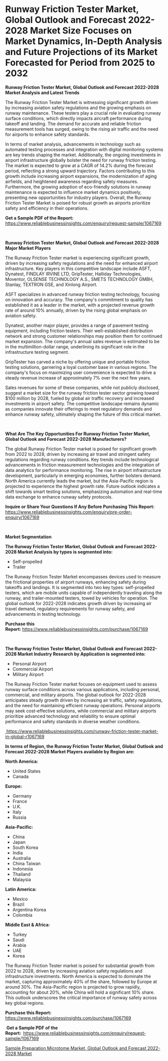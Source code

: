 <p><h1>Runway Friction Tester Market, Global Outlook and Forecast 2022-2028 Market Size Focuses on Market Dynamics, In-Depth Analysis and Future Projections of its Market Forecasted for Period from 2025 to 2032</h1></p><p><strong>Runway Friction Tester Market, Global Outlook and Forecast 2022-2028 Market Analysis and Latest Trends</strong></p>
<p><p>The Runway Friction Tester Market is witnessing significant growth driven by increasing aviation safety regulations and the growing emphasis on runway maintenance. These testers play a crucial role in evaluating runway surface conditions, which directly impacts aircraft performance during takeoff and landing. The demand for accurate and reliable friction measurement tools has surged, owing to the rising air traffic and the need for airports to enhance safety standards.</p><p>In terms of market analysis, advancements in technology such as automated testing processes and integration with digital monitoring systems are key trends shaping the market. Additionally, the ongoing investments in airport infrastructure globally bolster the need for runway friction testing. The market is expected to grow at a CAGR of 14.2% during the forecast period, reflecting a strong upward trajectory. Factors contributing to this growth include increasing airport expansions, the modernization of aging airfields, and heightened awareness regarding safety measures. Furthermore, the growing adoption of eco-friendly solutions in runway maintenance is expected to influence market dynamics positively, presenting new opportunities for industry players. Overall, the Runway Friction Tester Market is poised for robust growth as airports prioritize safety and efficiency in their operations.</p></p>
<p><strong>Get a Sample PDF of the Report:&nbsp;</strong> <a href="https://www.reliablebusinessinsights.com/enquiry/request-sample/1067169?utm_campaign=3259&utm_medium=2&utm_source=Github&utm_content=ia&utm_term=21032025&utm_id=runway-friction-tester-market-global-outlook-and-forecast-2022-2028">https://www.reliablebusinessinsights.com/enquiry/request-sample/1067169</a></p>
<p>&nbsp;</p>
<p><strong>Runway Friction Tester Market, Global Outlook and Forecast 2022-2028 Major Market Players</strong></p>
<p><p>The Runway Friction Tester market is experiencing significant growth, driven by increasing safety regulations and the need for enhanced airport infrastructure. Key players in this competitive landscape include ASFT, Dynatest, FINDLAY IRVINE LTD, GripTester, Halliday Technologies, Moventor, OLSENSE TECHNOLOGY A.S., SMETS TECHNOLOGY GMBH, Stanlay, TEXTRON GSE, and Xinlong Airport.</p><p>ASFT specializes in advanced runway friction testing technology, focusing on innovation and accuracy. The company's commitment to quality has established it as a leader in the market, with a projected revenue growth rate of around 10% annually, driven by the rising global emphasis on aviation safety.</p><p>Dynatest, another major player, provides a range of pavement testing equipment, including friction testers. Their well-established distribution network and strong customer relationships may position them for continued market expansion. The company's annual sales revenue is estimated to be in the multimillion-dollar range, underlining its significant role in the infrastructure testing segment.</p><p>GripTester has carved a niche by offering unique and portable friction testing solutions, garnering a loyal customer base in various regions. The company's focus on maximizing user convenience is expected to drive a steady revenue increase of approximately 7% over the next few years.</p><p>Sales revenues for some of these companies, while not publicly disclosed, suggest a market size for the runway friction tester sector growing toward $100 million by 2028, fueled by global air traffic recovery and increased investments in airport safety. The competitive landscape remains dynamic as companies innovate their offerings to meet regulatory demands and enhance runway safety, ultimately shaping the future of this critical market.</p></p>
<p>&nbsp;</p>
<p><strong>What Are The Key Opportunities For Runway Friction Tester Market, Global Outlook and Forecast 2022-2028 Manufacturers?</strong></p>
<p><p>The global Runway Friction Tester market is poised for significant growth from 2022 to 2028, driven by increasing air travel and stringent safety regulations regarding runway conditions. Key trends include technological advancements in friction measurement technologies and the integration of data analytics for performance monitoring. The rise in airport infrastructure development, particularly in emerging economies, further bolsters demand. North America currently leads the market, but the Asia-Pacific region is projected to experience the highest growth rate. Future outlook indicates a shift towards smart testing solutions, emphasizing automation and real-time data exchange to enhance runway safety protocols.</p></p>
<p><strong>Inquire or Share Your Questions If Any Before Purchasing This Report:</strong> <a href="https://www.reliablebusinessinsights.com/enquiry/pre-order-enquiry/1067169?utm_campaign=3259&utm_medium=2&utm_source=Github&utm_content=ia&utm_term=21032025&utm_id=runway-friction-tester-market-global-outlook-and-forecast-2022-2028">https://www.reliablebusinessinsights.com/enquiry/pre-order-enquiry/1067169</a></p>
<p>&nbsp;</p>
<p><strong>Market Segmentation</strong></p>
<p><strong>The Runway Friction Tester Market, Global Outlook and Forecast 2022-2028 Market Analysis by types is segmented into:</strong></p>
<p><ul><li>Self-propelled</li><li>Trailer</li></ul></p>
<p><p>The Runway Friction Tester Market encompasses devices used to measure the frictional properties of airport runways, enhancing safety during takeoffs and landings. It is segmented into two key types: self-propelled testers, which are mobile units capable of independently traveling along the runway, and trailer-mounted testers, towed by vehicles for operation. The global outlook for 2022-2028 indicates growth driven by increasing air travel demand, regulatory requirements for runway safety, and advancements in testing technology.</p></p>
<p><strong>Purchase this Report:&nbsp;</strong><a href="https://www.reliablebusinessinsights.com/purchase/1067169?utm_campaign=3259&utm_medium=2&utm_source=Github&utm_content=ia&utm_term=21032025&utm_id=runway-friction-tester-market-global-outlook-and-forecast-2022-2028">https://www.reliablebusinessinsights.com/purchase/1067169</a></p>
<p>&nbsp;</p>
<p><strong>The Runway Friction Tester Market, Global Outlook and Forecast 2022-2028 Market Industry Research by Application is segmented into:</strong></p>
<p><ul><li>Personal Airport</li><li>Commercial Airport</li><li>Military Airport</li></ul></p>
<p><p>The Runway Friction Tester market focuses on equipment used to assess runway surface conditions across various applications, including personal, commercial, and military airports. The global outlook for 2022-2028 anticipates steady growth driven by increasing air traffic, safety regulations, and the need for maintaining efficient runway operations. Personal airports may seek cost-effective solutions, while commercial and military airports prioritize advanced technology and reliability to ensure optimal performance and safety standards in diverse weather conditions. </p></p>
<p><a href="https://www.reliablebusinessinsights.com/runway-friction-tester-market-in-global-r1067169?utm_campaign=3259&utm_medium=2&utm_source=Github&utm_content=ia&utm_term=21032025&utm_id=runway-friction-tester-market-global-outlook-and-forecast-2022-2028">&nbsp;https://www.reliablebusinessinsights.com/runway-friction-tester-market-in-global-r1067169</a></p>
<p><strong>In terms of Region, the Runway Friction Tester Market, Global Outlook and Forecast 2022-2028 Market Players available by Region are:</strong></p>
<p>
    <p> <strong> North America: </strong>
        <ul>
            <li>United States</li>
            <li>Canada</li>
        </ul>
        </p> 
    <p> <strong> Europe: </strong>
        <ul>
            <li>Germany</li>
            <li>France</li>
            <li>U.K.</li>
            <li>Italy</li>
            <li>Russia</li>
        </ul>
        </p> 
    <p> <strong> Asia-Pacific: </strong>
        <ul>
            <li>China</li>
            <li>Japan</li>
            <li>South Korea</li>
            <li>India</li>
            <li>Australia</li>
            <li>China Taiwan</li>
            <li>Indonesia</li>
            <li>Thailand</li>
            <li>Malaysia</li>
        </ul>
        </p> 
    <p> <strong> Latin America: </strong>
        <ul>
            <li>Mexico</li>
            <li>Brazil</li>
            <li>Argentina Korea</li>
            <li>Colombia</li>
        </ul>
        </p> 
    <p> <strong> Middle East & Africa: </strong>
        <ul>
            <li>Turkey</li>
            <li>Saudi</li>
            <li>Arabia</li>
            <li>UAE</li>
            <li>Korea</li>
        </ul>
    </p>
    </p>
<p><p>The Runway Friction Tester market is poised for substantial growth from 2022 to 2028, driven by increasing aviation safety regulations and infrastructure investments. North America is expected to dominate the market, capturing approximately 40% of the share, followed by Europe at around 30%. The Asia-Pacific region is projected to grow rapidly, accounting for about 20%, while China will hold a significant 10% share. This outlook underscores the critical importance of runway safety across key global regions.</p></p>
<p><strong>Purchase this Report: </strong><a href="https://www.reliablebusinessinsights.com/purchase/1067169?utm_campaign=3259&utm_medium=2&utm_source=Github&utm_content=ia&utm_term=21032025&utm_id=runway-friction-tester-market-global-outlook-and-forecast-2022-2028">https://www.reliablebusinessinsights.com/purchase/1067169</a></p>
<p>&nbsp;<strong>Get a Sample PDF of the Report:&nbsp;&nbsp;</strong><a href="https://www.reliablebusinessinsights.com/enquiry/request-sample/1067169?utm_campaign=3259&utm_medium=2&utm_source=Github&utm_content=ia&utm_term=21032025&utm_id=runway-friction-tester-market-global-outlook-and-forecast-2022-2028">https://www.reliablebusinessinsights.com/enquiry/request-sample/1067169</a></p>
<p><strong></strong></p>
<p><p><a href="https://github.com/vassihucz/Market-Research-Report-List-1/blob/main/sample-preparation-microtome-market-global-outlook-and-forecast-2022-2028-market.md?utm_campaign=3259&utm_medium=2&utm_source=Github&utm_content=ia&utm_term=21032025&utm_id=runway-friction-tester-market-global-outlook-and-forecast-2022-2028">Sample Preparation Microtome Market, Global Outlook and Forecast 2022-2028 Market</a></p></p>